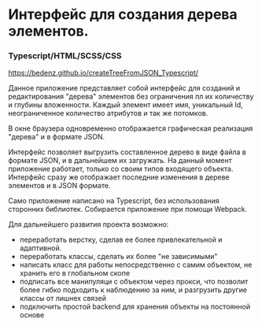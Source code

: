 # Интерфейс для создания дерева элементов.

### Typescript/HTML/SCSS/CSS

https://bedenz.github.io/createTreeFromJSON_Typescript/

Данное приложение представляет собой интерфейс для созданий и редактирования "дерева" элементов без ограничения пл их количеству и глубины вложенности.
Каждый элемент имеет имя, уникальный Id, неограниченное количество атрибутов и так же потомков. 

В окне браузера одновременно отображается графическая реализация "дерева" и в формате JSON.

Интерфейс позволяет выгрузить составленное дерево в виде файла в формате JSON, и в дальнейшем их загружать. На данный момент приложение работает, только со своим типов входящего объекта. 
Интерфейс сразу же отображает последние изменения в дереве элементов и в JSON формате.

Само приложение написано на Typescript, без использования сторонних библиотек. Собирается приложение при помощи Webpack.


Для дальнейшего развития проекта возможно:
 - переработать верстку, сделав ее более привлекательной и адаптивной.
 - переработать классы, сделать их более "не зависимыми"
 - написать класс для работы непосредственно с самим объектом, не хранить его в глобальном скопе
 - подписать все манипуляци с объектом через прокси, что позволит более гибко подходить к наблюдению за ним, и разгрузить другие классы от лишнех связей
 - подключить простой backend для хранения объекты на постоянной основе
